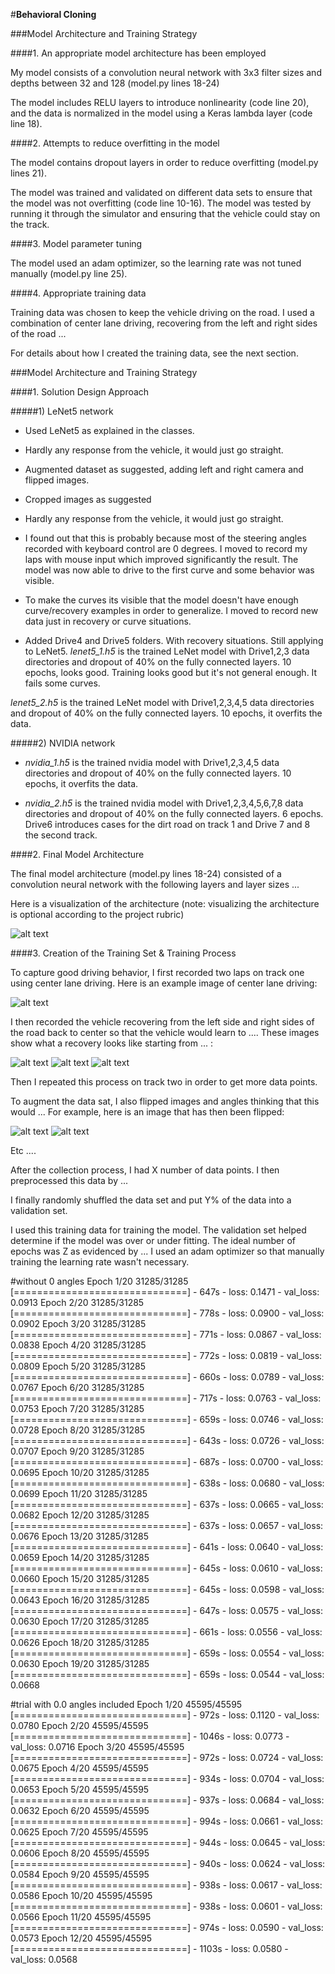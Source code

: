 #**Behavioral Cloning**

[//]: # (Image References)

[image1]: ./examples/placeholder.png "Model Visualization"
[image2]: ./examples/placeholder.png "Grayscaling"
[image3]: ./examples/placeholder_small.png "Recovery Image"
[image4]: ./examples/placeholder_small.png "Recovery Image"
[image5]: ./examples/placeholder_small.png "Recovery Image"
[image6]: ./examples/placeholder_small.png "Normal Image"
[image7]: ./examples/placeholder_small.png "Flipped Image"


###Model Architecture and Training Strategy

####1. An appropriate model architecture has been employed

My model consists of a convolution neural network with 3x3 filter sizes and depths between 32 and 128 (model.py lines 18-24)

The model includes RELU layers to introduce nonlinearity (code line 20), and the data is normalized in the model using a Keras lambda layer (code line 18).

####2. Attempts to reduce overfitting in the model

The model contains dropout layers in order to reduce overfitting (model.py lines 21).

The model was trained and validated on different data sets to ensure that the model was not overfitting (code line 10-16). The model was tested by running it through the simulator and ensuring that the vehicle could stay on the track.

####3. Model parameter tuning

The model used an adam optimizer, so the learning rate was not tuned manually (model.py line 25).

####4. Appropriate training data

Training data was chosen to keep the vehicle driving on the road. I used a combination of center lane driving, recovering from the left and right sides of the road ...

For details about how I created the training data, see the next section.

###Model Architecture and Training Strategy

####1. Solution Design Approach

#####1) LeNet5 network
* Used LeNet5 as explained in the classes.
* Hardly any response from the vehicle, it would just go straight.
* Augmented dataset as suggested, adding left and right camera and flipped images.
* Cropped images as suggested
* Hardly any response from the vehicle, it would just go straight.

* I found out that this is probably because most of the steering angles recorded with keyboard control are 0 degrees.
I moved to record my laps with mouse input which improved significantly the result.
The model was now able to drive to the first curve and some behavior was visible.

* To make the curves its visible that the model doesn't have enough curve/recovery examples in order to generalize. I moved to record new data just in recovery or curve situations.

* Added Drive4 and Drive5 folders. With recovery situations. Still applying to LeNet5.
_lenet5_1.h5_ is the trained LeNet model with Drive1,2,3 data directories and dropout of 40% on the fully connected layers. 10 epochs, looks good. Training looks good but it's not general enough. It fails some curves.

_lenet5_2.h5_ is the trained LeNet model with Drive1,2,3,4,5 data directories and dropout of 40% on the fully connected layers. 10 epochs, it overfits the data.


#####2) NVIDIA network
* _nvidia_1.h5_ is the trained nvidia model with Drive1,2,3,4,5 data directories and dropout of 40% on the fully connected layers. 10 epochs, it overfits the data.

* _nvidia_2.h5_ is the trained nvidia model with Drive1,2,3,4,5,6,7,8 data directories and dropout of 40% on the fully connected layers. 6 epochs. Drive6 introduces cases for the dirt road on track 1 and Drive 7 and 8 the second track.



####2. Final Model Architecture

The final model architecture (model.py lines 18-24) consisted of a convolution neural network with the following layers and layer sizes ...

Here is a visualization of the architecture (note: visualizing the architecture is optional according to the project rubric)

![alt text][image1]

####3. Creation of the Training Set & Training Process

To capture good driving behavior, I first recorded two laps on track one using center lane driving. Here is an example image of center lane driving:

![alt text][image2]

I then recorded the vehicle recovering from the left side and right sides of the road back to center so that the vehicle would learn to .... These images show what a recovery looks like starting from ... :

![alt text][image3]
![alt text][image4]
![alt text][image5]

Then I repeated this process on track two in order to get more data points.

To augment the data sat, I also flipped images and angles thinking that this would ... For example, here is an image that has then been flipped:

![alt text][image6]
![alt text][image7]

Etc ....

After the collection process, I had X number of data points. I then preprocessed this data by ...


I finally randomly shuffled the data set and put Y% of the data into a validation set.

I used this training data for training the model. The validation set helped determine if the model was over or under fitting. The ideal number of epochs was Z as evidenced by ... I used an adam optimizer so that manually training the learning rate wasn't necessary.






#without 0 angles
Epoch 1/20
31285/31285 [==============================] - 647s - loss: 0.1471 - val_loss: 0.0913
Epoch 2/20
31285/31285 [==============================] - 778s - loss: 0.0900 - val_loss: 0.0902
Epoch 3/20
31285/31285 [==============================] - 771s - loss: 0.0867 - val_loss: 0.0838
Epoch 4/20
31285/31285 [==============================] - 772s - loss: 0.0819 - val_loss: 0.0809
Epoch 5/20
31285/31285 [==============================] - 660s - loss: 0.0789 - val_loss: 0.0767
Epoch 6/20
31285/31285 [==============================] - 717s - loss: 0.0763 - val_loss: 0.0753
Epoch 7/20
31285/31285 [==============================] - 659s - loss: 0.0746 - val_loss: 0.0728
Epoch 8/20
31285/31285 [==============================] - 643s - loss: 0.0726 - val_loss: 0.0707
Epoch 9/20
31285/31285 [==============================] - 687s - loss: 0.0700 - val_loss: 0.0695
Epoch 10/20
31285/31285 [==============================] - 638s - loss: 0.0680 - val_loss: 0.0699
Epoch 11/20
31285/31285 [==============================] - 637s - loss: 0.0665 - val_loss: 0.0682
Epoch 12/20
31285/31285 [==============================] - 637s - loss: 0.0657 - val_loss: 0.0676
Epoch 13/20
31285/31285 [==============================] - 641s - loss: 0.0640 - val_loss: 0.0659
Epoch 14/20
31285/31285 [==============================] - 645s - loss: 0.0610 - val_loss: 0.0660
Epoch 15/20
31285/31285 [==============================] - 645s - loss: 0.0598 - val_loss: 0.0643
Epoch 16/20
31285/31285 [==============================] - 647s - loss: 0.0575 - val_loss: 0.0630
Epoch 17/20
31285/31285 [==============================] - 661s - loss: 0.0556 - val_loss: 0.0626
Epoch 18/20
31285/31285 [==============================] - 659s - loss: 0.0554 - val_loss: 0.0630
Epoch 19/20
31285/31285 [==============================] - 659s - loss: 0.0544 - val_loss: 0.0668



#trial with 0.0 angles included
Epoch 1/20
45595/45595 [==============================] - 972s - loss: 0.1120 - val_loss: 0.0780
Epoch 2/20
45595/45595 [==============================] - 1046s - loss: 0.0773 - val_loss: 0.0716
Epoch 3/20
45595/45595 [==============================] - 972s - loss: 0.0724 - val_loss: 0.0675
Epoch 4/20
45595/45595 [==============================] - 934s - loss: 0.0704 - val_loss: 0.0653
Epoch 5/20
45595/45595 [==============================] - 937s - loss: 0.0684 - val_loss: 0.0632
Epoch 6/20
45595/45595 [==============================] - 994s - loss: 0.0661 - val_loss: 0.0625
Epoch 7/20
45595/45595 [==============================] - 944s - loss: 0.0645 - val_loss: 0.0606
Epoch 8/20
45595/45595 [==============================] - 940s - loss: 0.0624 - val_loss: 0.0584
Epoch 9/20
45595/45595 [==============================] - 938s - loss: 0.0617 - val_loss: 0.0586
Epoch 10/20
45595/45595 [==============================] - 938s - loss: 0.0601 - val_loss: 0.0566
Epoch 11/20
45595/45595 [==============================] - 974s - loss: 0.0590 - val_loss: 0.0573
Epoch 12/20
45595/45595 [==============================] - 1103s - loss: 0.0580 - val_loss: 0.0568


